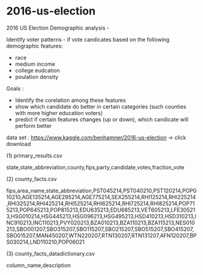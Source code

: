 # 2016-us-election

2016 US Election Demographic analysis -

Identify voter patterns - if vote candicates based on the following demographic features:

- race
- medium income
- college eudcation
- poulation density

Goals :
 - Identify the corelation among these features
 - show which candidate do better in certain categories (such counties with more higher education voters) 
 - predict if certain features changes (up or down), which candicate will perform better 

data set :
https://www.kaggle.com/benhamner/2016-us-election
-> click download

(1) primary_results.csv

state,state_abbreviation,county,fips,party,candidate,votes,fraction_vote

(2) county_facts.csv

fips,area_name,state_abbreviation,PST045214,PST040210,PST120214,POP010210,AGE135214,AGE295214,AGE775214,SEX255214,RHI125214,RHI225214,RHI325214,RHI425214,RHI525214,RHI625214,RHI725214,RHI825214,POP715213,POP645213,POP815213,EDU635213,EDU685213,VET605213,LFE305213,HSG010214,HSG445213,HSG096213,HSG495213,HSD410213,HSD310213,INC910213,INC110213,PVY020213,BZA010213,BZA110213,BZA115213,NES010213,SBO001207,SBO315207,SBO115207,SBO215207,SBO515207,SBO415207,SBO015207,MAN450207,WTN220207,RTN130207,RTN131207,AFN120207,BPS030214,LND110210,POP06021

(3) county_facts_datadictionary.csv

column_name,description
